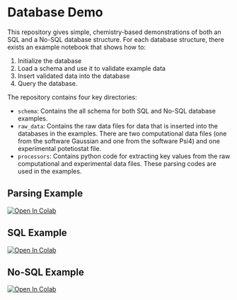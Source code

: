 # Database Demo

This repository gives simple, chemistry-based demonstrations of both an SQL
and a No-SQL database structure. For each database structure, there exists 
an example notebook that shows how to: 
1. Initialize the database 
2. Load a schema and use it to validate example data
3. Insert validated data into the database
4. Query the database.

The repository contains four key directories: 

* `schema`: Contains the all schema for both SQL and No-SQL database examples. 
* `raw_data`: Contains the raw data files for data that is inserted into the databases 
in the examples. There are two computational data files (one from the software 
Gaussian and one from the software Psi4) and one experimental potetiostat file. 
* `processors`:  Contains python code for extracting key values from the raw
computational and experimental data files. These parsing codes are used in the 
examples. 

## Parsing Example
[![Open In Colab](https://colab.research.google.com/assets/colab-badge.svg)](https://colab.research.google.com/drive/1FtbRfouaGiRR2nibwRjlo938GYOF2N1W?usp=sharing)

## SQL Example
[![Open In Colab](https://colab.research.google.com/assets/colab-badge.svg)](https://colab.research.google.com/drive/1gQV3LxoQ65NyTFQulHzLTp8IRV3lCICT?usp=sharing)

## No-SQL Example
[![Open In Colab](https://colab.research.google.com/assets/colab-badge.svg)](https://colab.research.google.com/drive/1LFJUazlB9JYoeqk6U9OVJ3l_m6tu_knD?usp=sharing)

